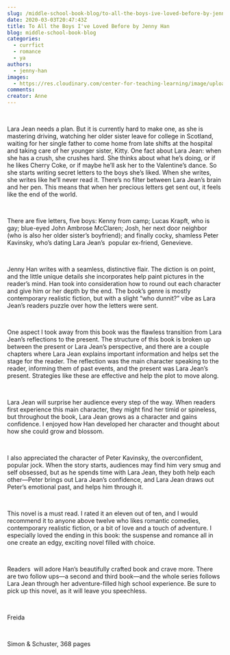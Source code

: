 ```yaml
---
slug: /middle-school-book-blog/to-all-the-boys-ive-loved-before-by-jenny-han
date: 2020-03-03T20:47:43Z
title: To All the Boys I've Loved Before by Jenny Han
blog: middle-school-book-blog
categories:
  - currfict
  - romance
  - ya
authors:
  - jenny-han
images:
  - https://res.cloudinary.com/center-for-teaching-learning/image/upload/v1659700643/To-All-the-Boys-Ive-Loved-Before.jpg.jpg
comments:
creator: Anne
---
```


<div class="wp-block-image"><figure class="alignleft size-large"/></div>
<!-- /wp:image --><br /><!-- wp:paragraph -->
<p>Lara Jean needs a plan. But it is currently hard to make one, as she is mastering driving, watching her older sister leave for college in Scotland, waiting for her single father to come home from late shifts at the hospital and taking care of her younger sister, Kitty. One fact about Lara Jean: when she has a crush, she crushes hard. She thinks about what he’s doing, or if he likes Cherry Coke, or if maybe he’ll ask her to the Valentine’s dance. So she starts writing secret letters to the boys she’s liked. When she writes, she writes like he’ll never read it. There’s no filter between Lara Jean’s brain and her pen. This means that when her precious letters get sent out, it feels like the end of the world. </p>
<!-- /wp:paragraph --><br /><!-- wp:paragraph -->
<p>There are five letters, five boys: Kenny from camp; Lucas Krapft, who is gay; blue-eyed John Ambrose McClaren; Josh, her next door neighbor (who is also her older sister’s boyfriend); and finally cocky, shamless Peter Kavinsky, who’s dating Lara Jean’s  popular ex-friend, Genevieve. </p>
<!-- /wp:paragraph --><br /><!-- wp:paragraph -->
<p>Jenny Han writes with a seamless, distinctive flair. The diction is on point, and the little unique details she incorporates help paint pictures in the reader’s mind. Han took into consideration how to round out each character and give him or her depth by the end. The book’s genre is mostly contemporary realistic fiction, but with a slight “who dunnit?” vibe as Lara Jean’s readers puzzle over how the letters were sent.</p>
<!-- /wp:paragraph --><br /><!-- wp:paragraph -->
<p>One aspect I took away from this book was the flawless transition from Lara Jean’s reflections to the present. The structure of this book is broken up between the present or Lara Jean’s perspective, and there are a couple chapters where Lara Jean explains important information and helps set the stage for the reader. The reflection was the main character speaking to the reader, informing them of past events, and the present was Lara Jean’s present. Strategies like these are effective and help the plot to move along.</p>
<!-- /wp:paragraph --><br /><!-- wp:paragraph -->
<p>Lara Jean will surprise her audience every step of the way. When readers first experience this main character, they might find her timid or spineless, but throughout the book, Lara Jean grows as a character and gains confidence. I enjoyed how Han developed her character and thought about how she could grow and blossom.</p>
<!-- /wp:paragraph --><br /><!-- wp:paragraph -->
<p>I also appreciated the character of Peter Kavinsky, the overconfident, popular jock. When the story starts, audiences may find him very smug and self obsessed, but as he spends time with Lara Jean, they both help each other—Peter brings out Lara Jean’s confidence, and Lara Jean draws out Peter’s emotional past, and helps him through it.</p>
<!-- /wp:paragraph --><br /><!-- wp:paragraph -->
<p>This novel is a must read. I rated it an eleven out of ten, and I would recommend it to anyone above twelve who likes romantic comedies, contemporary realistic fiction, or a bit of love and a touch of adventure. I especially loved the ending in this book: the suspense and romance all in one create an edgy, exciting novel filled with choice.  </p>
<!-- /wp:paragraph --><br /><!-- wp:paragraph -->
<p>Readers  will adore Han’s beautifully crafted book and crave more. There are two follow ups—a second and third book—and the whole series follows Lara Jean through her adventure-filled high school experience. Be sure to pick up this novel, as it will leave you speechless.</p>
<!-- /wp:paragraph --><br /><!-- wp:paragraph -->
<p>Freida</p>
<!-- /wp:paragraph --><br /><!-- wp:paragraph -->
<p>Simon &amp; Schuster, 368 pages<br/></p>
<!-- /wp:paragraph -->
